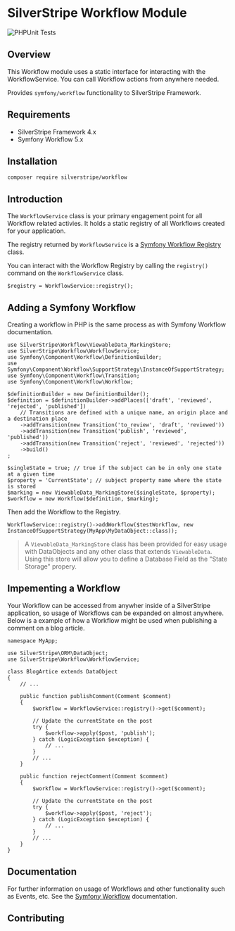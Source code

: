 # SilverStripe Workflow Module

![PHPUnit Tests](https://github.com/brettt89/silverstripe-workflow/workflows/PHPUnit%20Tests/badge.svg)

## Overview

This Workflow module uses a static interface for interacting with the WorkflowService. You can call Workflow actions from anywhere needed. 

Provides `symfony/workflow` functionality to SilverStripe Framework.

## Requirements

 * SilverStripe Framework 4.x
 * Symfony Workflow 5.x

## Installation

```
composer require silverstripe/workflow
```

## Introduction

The `WorkflowService` class is your primary engagement point for all Workflow related activies. It holds a static registry of all Workflows created for your application.

The registry returned by `WorkflowService` is a [Symfony Workflow Registry](https://github.com/symfony/symfony/blob/master/src/Symfony/Component/Workflow/Registry.php) class.

You can interact with the Workflow Registry by calling the `registry()` command on the `WorkflowService` class.

```
$registry = WorkflowService::registry();
```

## Adding a Symfony Workflow

Creating a workflow in PHP is the same process as with Symfony Workflow documentation.

```
use SilverStripe\Workflow\ViewableData_MarkingStore;
use SilverStripe\Workflow\WorkflowService;
use Symfony\Component\Workflow\DefinitionBuilder;
use Symfony\Component\Workflow\SupportStrategy\InstanceOfSupportStrategy;
use Symfony\Component\Workflow\Transition;
use Symfony\Component\Workflow\Workflow;

$definitionBuilder = new DefinitionBuilder();
$definition = $definitionBuilder->addPlaces(['draft', 'reviewed', 'rejected', 'published'])
    // Transitions are defined with a unique name, an origin place and a destination place
    ->addTransition(new Transition('to_review', 'draft', 'reviewed'))
    ->addTransition(new Transition('publish', 'reviewed', 'published'))
    ->addTransition(new Transition('reject', 'reviewed', 'rejected'))
    ->build()
;

$singleState = true; // true if the subject can be in only one state at a given time
$property = 'CurrentState'; // subject property name where the state is stored
$marking = new ViewableData_MarkingStore($singleState, $property);
$workflow = new Workflow($definition, $marking);
```

Then add the Workflow to the Registry.

```
WorkflowService::registry()->addWorkflow($testWorkflow, new InstanceOfSupportStrategy(MyApp\MyDataObject::class));
```

> A `ViewableData_MarkingStore` class has been provided for easy usage with DataObjects and any other class that extends `ViewableData`. Using this store will allow you to define a Database Field as the "State Storage" propery.

## Impementing a Workflow

Your Workflow can be accessed from anywher inside of a SilverStripe application, so usage of Workflows can be expanded on almost anywhere. Below is a example of how a Workflow might be used when publishing a comment on a blog article.

```
namespace MyApp;

use SilverStripe\ORM\DataObject;
use SilverStripe\Workflow\WorkflowService;

class BlogArtice extends DataObject
{   
    // ...

    public function publishComment(Comment $comment)
    {
        $workflow = WorkflowService::registry()->get($comment);

        // Update the currentState on the post
        try {
            $workflow->apply($post, 'publish');
        } catch (LogicException $exception) {
            // ...
        }
        // ...
    }

    public function rejectComment(Comment $comment)
    {
        $workflow = WorkflowService::registry()->get($comment);

        // Update the currentState on the post
        try {
            $workflow->apply($post, 'reject');
        } catch (LogicException $exception) {
            // ...
        }
        // ...
    }
}

```

## Documentation

For further information on usage of Workflows and other functionality such as Events, etc. See the [Symfony Workflow](https://symfony.com/doc/current/workflow.html) documentation.

## Contributing
